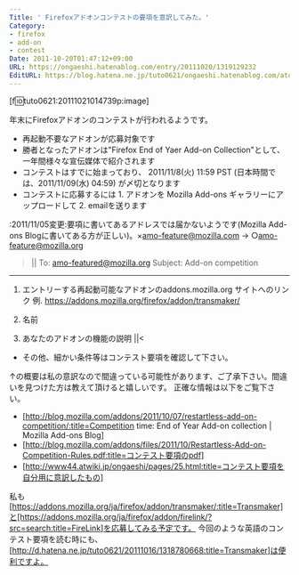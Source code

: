```yaml
---
Title: ' Firefoxアドオンコンテストの要項を意訳してみた。'
Category:
- firefox
- add-on
- contest
Date: 2011-10-20T01:47:12+09:00
URL: https://ongaeshi.hatenablog.com/entry/20111020/1319129232
EditURL: https://blog.hatena.ne.jp/tuto0621/ongaeshi.hatenablog.com/atom/entry/6435922169449192751
---
```


[f:id:tuto0621:20111021014739p:image]

年末にFirefoxアドオンのコンテストが行われるようです。

- 再起動不要なアドオンが応募対象です
- 勝者となったアドオンは"Firefox End of Yaer Add-on Collection"として、一年間様々な宣伝媒体で紹介されます
- コンテストはすでに始まっており、 2011/11/8(火) 11:59 PST (日本時間では、2011/11/09(水) 04:59) が〆切となります
- コンテストに応募するには 1. アドオンを Mozilla Add-ons ギャラリーにアップロードして 2. emailを送ります

:2011/11/05変更:要項に書いてあるアドレスでは届かないようです(Mozilla Add-ons Blogに書いてある方が正しい)。×amo-feature@mozilla.com → ○amo-feature@mozilla.org  
>||
To: amo-featured@mozilla.org
Subject: Add-on competition
---
1. エントリーする再起動可能なアドオンのaddons.mozilla.org サイトへのリンク
  例. https://addons.mozilla.org/firefox/addon/transmaker/

2. 名前

3. あなたのアドオンの機能の説明
||<
- その他、細かい条件等はコンテスト要項を確認して下さい。

↑の概要は私の意訳なので間違っている可能性があります、ご了承下さい。間違いを見つけた方は教えて頂けると嬉しいです。
正確な情報は以下をご覧下さい。

- [http://blog.mozilla.com/addons/2011/10/07/restartless-add-on-competition/:title=Competition time: End of Year Add-on collection | Mozilla Add-ons Blog]
- [http://blog.mozilla.com/addons/files/2011/10/Restartless-Add-on-Competition-Rules.pdf:title=コンテスト要項のpdf]
- [http://www44.atwiki.jp/ongaeshi/pages/25.html:title=コンテスト要項を自分用に意訳したもの]

私も[https://addons.mozilla.org/ja/firefox/addon/transmaker/:title=Transmaker]と[https://addons.mozilla.org/ja/firefox/addon/firelink/?src=search:title=FireLink]を応募してみる予定です。
今回のような英語のコンテスト要項を読む時にも、[http://d.hatena.ne.jp/tuto0621/20111016/1318780668:title=Transmaker]は便利ですよ。
